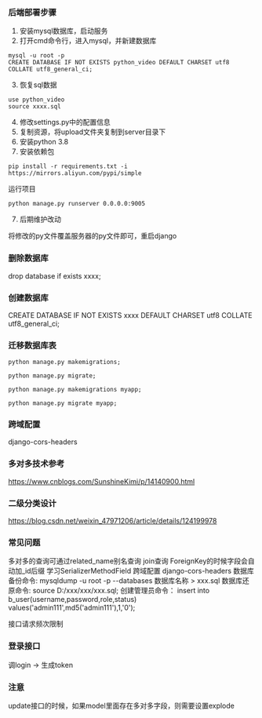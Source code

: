 ### 后端部署步骤



1. 安装mysql数据库，启动服务
2. 打开cmd命令行，进入mysql，并新建数据库
```
mysql -u root -p
CREATE DATABASE IF NOT EXISTS python_video DEFAULT CHARSET utf8 COLLATE utf8_general_ci;
```
3. 恢复sql数据
```
use python_video
source xxxx.sql
```
4. 修改settings.py中的配置信息
5. 复制资源，将upload文件夹复制到server目录下
6. 安装python 3.8
7. 安装依赖包
```
pip install -r requirements.txt -i https://mirrors.aliyun.com/pypi/simple
```
运行项目
```
python manage.py runserver 0.0.0.0:9005
```
7. 后期维护改动

将修改的py文件覆盖服务器的py文件即可，重启django

### 删除数据库

drop database if exists xxxx;

### 创建数据库

CREATE DATABASE IF NOT EXISTS xxxx DEFAULT CHARSET utf8 COLLATE utf8_general_ci;


### 迁移数据库表

```
python manage.py makemigrations;

python manage.py migrate;

python manage.py makemigrations myapp;

python manage.py migrate myapp;
```

### 跨域配置

django-cors-headers

### 多对多技术参考

https://www.cnblogs.com/SunshineKimi/p/14140900.html

### 二级分类设计
https://blog.csdn.net/weixin_47971206/article/details/124199978

### 常见问题

多对多的查询可通过related_name别名查询
join查询
ForeignKey的时候字段会自动加_id后缀
学习SerializerMethodField
跨域配置 django-cors-headers
数据库备份命令:
mysqldump -u root -p --databases 数据库名称 > xxx.sql
数据库还原命令:
source D:/xxx/xxx/xxx.sql;
创建管理员命令：
insert into b_user(username,password,role,status) values('admin111',md5('admin111'),1,'0');

接口请求频次限制


### 登录接口

调login -> 生成token


### 注意

update接口的时候，如果model里面存在多对多字段，则需要设置explode






